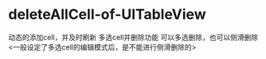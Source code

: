 # deleteAllCell-of-UITableView
动态的添加cell，并及时刷新
多选cell并删除功能
可以多选删除，也可以侧滑删除<一般设定了多选cell的编辑模式后，是不能进行侧滑删除的>

